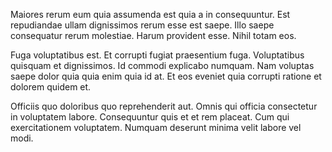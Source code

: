 Maiores rerum eum quia assumenda est quia a in consequuntur. Est repudiandae ullam dignissimos rerum esse est saepe. Illo saepe consequatur rerum molestiae. Harum provident esse. Nihil totam eos.
 Fuga voluptatibus est. Et corrupti fugiat praesentium fuga. Voluptatibus quisquam et dignissimos. Id commodi explicabo numquam. Nam voluptas saepe dolor quia quia enim quia id at. Et eos eveniet quia corrupti ratione et dolorem quidem et.
 Officiis quo doloribus quo reprehenderit aut. Omnis qui officia consectetur in voluptatem labore. Consequuntur quis et et rem placeat. Cum qui exercitationem voluptatem. Numquam deserunt minima velit labore vel modi.